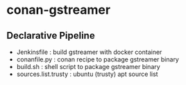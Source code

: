 # conan-gstreamer

## Declarative Pipeline 
- Jenkinsfile : build gstreamer with docker container
- conanfile.py : conan recipe to package gstreamer binary
- build.sh : shell script to package gstreamer binary
- sources.list.trusty : ubuntu (trusty) apt source list